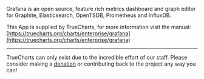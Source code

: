 Grafana is an open source, feature rich metrics dashboard and graph editor for Graphite, Elasticsearch, OpenTSDB, Prometheus and InfluxDB.

This App is supplied by TrueCharts, for more information visit the manual: [https://truecharts.org/charts/enterprise/grafana](https://truecharts.org/charts/enterprise/grafana)

---

TrueCharts can only exist due to the incredible effort of our staff.
Please consider making a [donation](https://truecharts.org/about/sponsor) or contributing back to the project any way you can!
